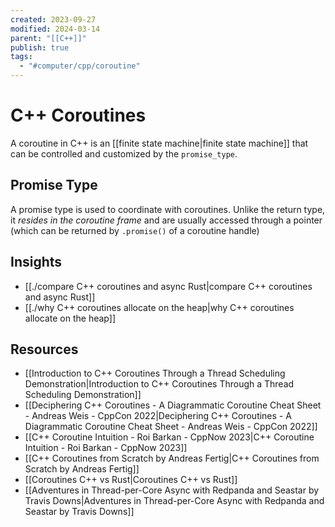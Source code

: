 ```yaml
---
created: 2023-09-27
modified: 2024-03-14
parent: "[[C++]]"
publish: true
tags:
  - "#computer/cpp/coroutine"
---
```


# C++ Coroutines
A coroutine in C++ is an [[finite state machine|finite state machine]] that can be controlled and customized by the `promise_type`.

## Promise Type
A promise type is used to coordinate with coroutines. Unlike the return type, it _resides in the coroutine frame_ and are usually accessed through a pointer (which can be returned by `.promise()` of a coroutine handle)

## Insights
- [[./compare C++ coroutines and async Rust|compare C++ coroutines and async Rust]]
- [[./why C++ coroutines allocate on the heap|why C++ coroutines allocate on the heap]]
## Resources
- [[Introduction to C++ Coroutines Through a Thread Scheduling Demonstration|Introduction to C++ Coroutines Through a Thread Scheduling Demonstration]]
- [[Deciphering C++ Coroutines - A Diagrammatic Coroutine Cheat Sheet - Andreas Weis - CppCon 2022|Deciphering C++ Coroutines - A Diagrammatic Coroutine Cheat Sheet - Andreas Weis - CppCon 2022]]
- [[C++ Coroutine Intuition - Roi Barkan - CppNow 2023|C++ Coroutine Intuition - Roi Barkan - CppNow 2023]]
- [[C++ Coroutines from Scratch by Andreas Fertig|C++ Coroutines from Scratch by Andreas Fertig]]
- [[Coroutines C++ vs Rust|Coroutines C++ vs Rust]]
- [[Adventures in Thread-per-Core Async with Redpanda and Seastar by Travis Downs|Adventures in Thread-per-Core Async with Redpanda and Seastar by Travis Downs]]